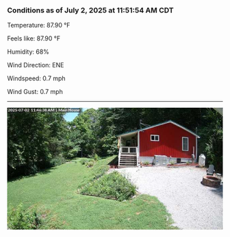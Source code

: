 ### Conditions as of July 2, 2025 at 11:51:54 AM CDT 

Temperature: 87.90 &deg;F

Feels like: 87.90 &deg;F

Humidity: 68%

Wind Direction: ENE

Windspeed: 0.7 mph

Wind Gust: 0.7 mph

---

<img src="./images/latest.jpeg"/>

